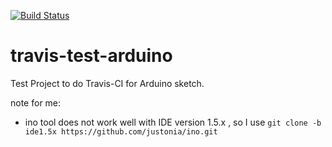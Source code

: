 [![Build Status](https://travis-ci.org/kyab/travis-test-arduino.svg?branch=master)](https://travis-ci.org/kyab/travis-test-arduino)

travis-test-arduino
===================

Test Project to do Travis-CI for Arduino sketch.

note for me:
 - ino tool does not work well with IDE version 1.5.x , so I use `git clone -b ide1.5x https://github.com/justonia/ino.git` 
